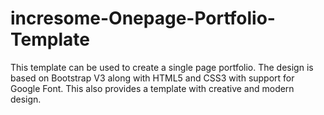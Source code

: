 # incresome-Onepage-Portfolio-Template
This template can be used to create a single page portfolio. The design is based on Bootstrap V3 along with HTML5 and CSS3 with support for Google Font. This also provides a template with creative and modern design.

